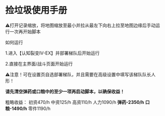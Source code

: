 <!-- markdownlint-disable MD033 MD041 -->

# 捡垃圾使用手册

⚠️打开记录缩放，将地图缩放至最小并拉从最左下向右上拉至地图边缘后手动运行一次再开始脚本

如何运行

1.进入【认知裂变IV-EX】并部署梯队后开始运行

2.直接在主界面/战斗页面开始运行

⚠️注意！可在设置页自选部署梯队，并且需要在高级设置中填写该梯队队长人形！

**请先清空弹药或口粮中的至少一项再启动脚本，以确保收益！**

粗略收益：
初资470/h    中资125/h     高资110/h
人力1090/h   **弹药-2350/h**     **口粮-1490/h**    零件1190/h  
